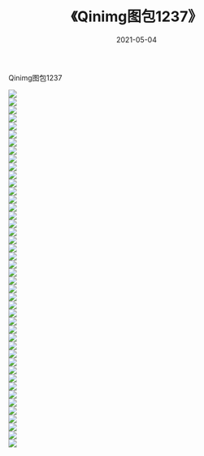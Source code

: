 ﻿---
layout: post
title:  《Qinimg图包1237》
date:   2021-05-04
img: http://imgx.orgx.ga/Qinimg图包/Qinimg图包1237/000.jpg
categories: [美女, 清纯, 唯美]
---

Qinimg图包1237

 ![](http://imgx.orgx.ga/Qinimg图包/Qinimg图包1237/001.jpg) <br>![](http://imgx.orgx.ga/Qinimg图包/Qinimg图包1237/002.jpg) <br>![](http://imgx.orgx.ga/Qinimg图包/Qinimg图包1237/003.jpg) <br>![](http://imgx.orgx.ga/Qinimg图包/Qinimg图包1237/004.jpg) <br>![](http://imgx.orgx.ga/Qinimg图包/Qinimg图包1237/005.jpg) <br>![](http://imgx.orgx.ga/Qinimg图包/Qinimg图包1237/006.jpg) <br>![](http://imgx.orgx.ga/Qinimg图包/Qinimg图包1237/007.jpg) <br>![](http://imgx.orgx.ga/Qinimg图包/Qinimg图包1237/008.jpg) <br>![](http://imgx.orgx.ga/Qinimg图包/Qinimg图包1237/009.jpg) <br>![](http://imgx.orgx.ga/Qinimg图包/Qinimg图包1237/010.jpg) <br>![](http://imgx.orgx.ga/Qinimg图包/Qinimg图包1237/011.jpg) <br>![](http://imgx.orgx.ga/Qinimg图包/Qinimg图包1237/012.jpg) <br>![](http://imgx.orgx.ga/Qinimg图包/Qinimg图包1237/013.jpg) <br>![](http://imgx.orgx.ga/Qinimg图包/Qinimg图包1237/014.jpg) <br>![](http://imgx.orgx.ga/Qinimg图包/Qinimg图包1237/015.jpg) <br>![](http://imgx.orgx.ga/Qinimg图包/Qinimg图包1237/016.jpg) <br>![](http://imgx.orgx.ga/Qinimg图包/Qinimg图包1237/017.jpg) <br>![](http://imgx.orgx.ga/Qinimg图包/Qinimg图包1237/018.jpg) <br>![](http://imgx.orgx.ga/Qinimg图包/Qinimg图包1237/019.jpg) <br>![](http://imgx.orgx.ga/Qinimg图包/Qinimg图包1237/020.jpg) <br>![](http://imgx.orgx.ga/Qinimg图包/Qinimg图包1237/021.jpg) <br>![](http://imgx.orgx.ga/Qinimg图包/Qinimg图包1237/022.jpg) <br>![](http://imgx.orgx.ga/Qinimg图包/Qinimg图包1237/023.jpg) <br>![](http://imgx.orgx.ga/Qinimg图包/Qinimg图包1237/024.jpg) <br>![](http://imgx.orgx.ga/Qinimg图包/Qinimg图包1237/025.jpg) <br>![](http://imgx.orgx.ga/Qinimg图包/Qinimg图包1237/026.jpg) <br>![](http://imgx.orgx.ga/Qinimg图包/Qinimg图包1237/027.jpg) <br>![](http://imgx.orgx.ga/Qinimg图包/Qinimg图包1237/028.jpg) <br>![](http://imgx.orgx.ga/Qinimg图包/Qinimg图包1237/029.jpg) <br>![](http://imgx.orgx.ga/Qinimg图包/Qinimg图包1237/030.jpg) <br>![](http://imgx.orgx.ga/Qinimg图包/Qinimg图包1237/031.jpg) <br>![](http://imgx.orgx.ga/Qinimg图包/Qinimg图包1237/032.jpg) <br>![](http://imgx.orgx.ga/Qinimg图包/Qinimg图包1237/033.jpg) <br>![](http://imgx.orgx.ga/Qinimg图包/Qinimg图包1237/034.jpg) <br>![](http://imgx.orgx.ga/Qinimg图包/Qinimg图包1237/035.jpg) <br>![](http://imgx.orgx.ga/Qinimg图包/Qinimg图包1237/036.jpg) <br>![](http://imgx.orgx.ga/Qinimg图包/Qinimg图包1237/037.jpg) <br>![](http://imgx.orgx.ga/Qinimg图包/Qinimg图包1237/038.jpg) <br>![](http://imgx.orgx.ga/Qinimg图包/Qinimg图包1237/039.jpg) <br>![](http://imgx.orgx.ga/Qinimg图包/Qinimg图包1237/040.jpg) <br>![](http://imgx.orgx.ga/Qinimg图包/Qinimg图包1237/041.jpg) <br>![](http://imgx.orgx.ga/Qinimg图包/Qinimg图包1237/042.jpg) <br>![](http://imgx.orgx.ga/Qinimg图包/Qinimg图包1237/043.jpg) <br>![](http://imgx.orgx.ga/Qinimg图包/Qinimg图包1237/044.jpg) <br>